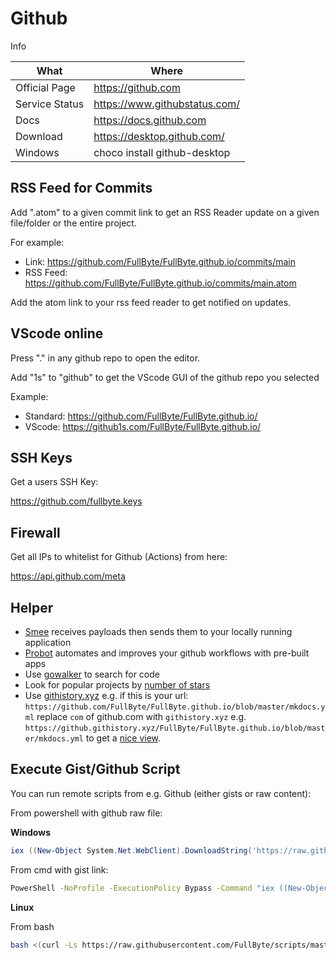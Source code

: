 # Github

Info

| What           | Where                           |
|----------------|---------------------------------|
| Official Page  | <https://github.com>            |
| Service Status | <https://www.githubstatus.com/> |
| Docs           | <https://docs.github.com>       |
| Download       | <https://desktop.github.com/>   |
| Windows        | choco install github-desktop    |

## RSS Feed for Commits

Add ".atom" to a given commit link to get an RSS Reader update on a given file/folder or the entire project.

For example:

- Link: <https://github.com/FullByte/FullByte.github.io/commits/main>
- RSS Feed: <https://github.com/FullByte/FullByte.github.io/commits/main.atom>

Add the atom link to your rss feed reader to get notified on updates.

## VScode online

Press "." in any github repo to open the editor.

Add "1s" to "github" to get the VScode GUI of the github repo you selected

Example:

- Standard: <https://github.com/FullByte/FullByte.github.io/>
- VScode: <https://github1s.com/FullByte/FullByte.github.io/>

## SSH Keys

Get a users SSH Key:

<https://github.com/fullbyte.keys>

## Firewall

Get all IPs to whitelist for Github (Actions) from here:

<https://api.github.com/meta>

## Helper

- [Smee](https://smee.io/) receives payloads then sends them to your locally running application
- [Probot](https://probot.github.io/) automates and improves your github workflows with pre-built apps
- Use [gowalker](https://gowalker.org/) to search for code
- Look for popular projects by [number of stars](https://app.tooljet.io/applications/github-star-ranking)
- Use [githistory.xyz](https://githistory.xyz/) e.g. if this is your url: `https://github.com/FullByte/FullByte.github.io/blob/master/mkdocs.yml` replace `com` of github.com with `githistory.xyz` e.g. `https://github.githistory.xyz/FullByte/FullByte.github.io/blob/master/mkdocs.yml` to get a [nice view](https://github.githistory.xyz/FullByte/FullByte.github.io/blob/master/mkdocs.yml).

## Execute Gist/Github Script

You can run remote scripts from e.g. Github (either gists or raw content):

From powershell with github raw file:

**Windows**

``` ps1
iex ((New-Object System.Net.WebClient).DownloadString('https://raw.githubusercontent.com/FullByte/project/master/file.file'))
```

From cmd with gist link:

```cmd
PowerShell -NoProfile -ExecutionPolicy Bypass -Command "iex ((New-Object System.Net.WebClient).DownloadString('https://gist.githubusercontent.com/FullByte/000000000000000000000000000000000000/raw'))"
```

**Linux**

From bash

``` sh
bash <(curl -Ls https://raw.githubusercontent.com/FullByte/scripts/master/something)
```
